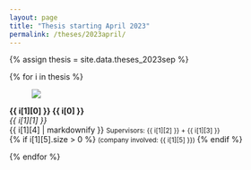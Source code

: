 ```yaml
---
layout: page
title: "Thesis starting April 2023"
permalink: /theses/2023april/
---
```



{% assign thesis = site.data.theses_2023sep %}

{% for i in thesis %}

<article class="media">
  <figure class="media-left">
    <p class="image">
      <img src="{{ i[1][6] }}">
    </p>
  </figure>
  <div class="media-content">
    <div class="content">
      <p>
        <strong>{{ i[1][0] }} {{ i[0] }}</strong> 
        <br>
        <em>{{ i[1][1] }}</em>
        <br>
        {{ i[1][4] | markdownify }}
        <small>Supervisors: {{ i[1][2] }} + {{ i[1][3] }}</small>
        <br>
        {% if i[1][5].size > 0 %}
          <small>(company involved: {{ i[1][5] }})</small>
        {% endif %}
      </p>
    </div>
  </div>
</article>

{% endfor %}


